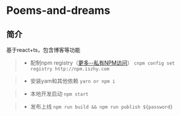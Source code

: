 # Poems-and-dreams

## 简介
基于react+ts，包含博客等功能

> * 配制npm registry（[更多--私有NPM访问](http://npm.iszhy.com)）
	```
	cnpm config set registry http://npm.iszhy.com
    ```

> * 安装yam和其他依赖
    ```
    yarn or npm i
    ```

> * 本地开发启动
    ```
    npm start
    ```

> * 发布上线
    ```
    npm run build && npm run publish ${password}
    ```